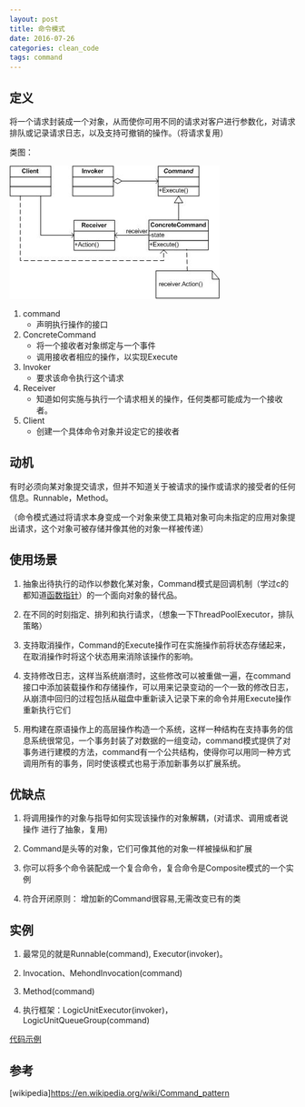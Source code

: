 ```yaml
---
layout: post
title: 命令模式
date: 2016-07-26
categories: clean_code
tags: command
---
```




## 定义

将一个请求封装成一个对象，从而使你可用不同的请求对客户进行参数化，对请求排队或记录请求日志，以及支持可撤销的操作。（将请求复用）

类图：

![类图](/images/design_pattern/command.jpg)

1. command
    * 声明执行操作的接口
2. ConcreteCommand
    * 将一个接收者对象绑定与一个事件
    * 调用接收者相应的操作，以实现Execute
3. Invoker
    * 要求该命令执行这个请求
4. Receiver
    * 知道如何实施与执行一个请求相关的操作，任何类都可能成为一个接收者。
5. Client
    * 创建一个具体命令对象并设定它的接收者

## 动机

有时必须向某对象提交请求，但并不知道关于被请求的操作或请求的接受者的任何信息。Runnable，Method。

（命令模式通过将请求本身变成一个对象来使工具箱对象可向未指定的应用对象提出请求，这个对象可被存储并像其他的对象一样被传递）

## 使用场景

1. 抽象出待执行的动作以参数化某对象，Command模式是回调机制（学过c的都知道[函数指针](/2015/01/25/function_pointer)）的一个面向对象的替代品。

2. 在不同的时刻指定、排列和执行请求，（想象一下ThreadPoolExecutor，排队策略）

3. 支持取消操作，Command的Execute操作可在实施操作前将状态存储起来，在取消操作时将这个状态用来消除该操作的影响。

4. 支持修改日志，这样当系统崩溃时，这些修改可以被重做一遍，在command接口中添加装载操作和存储操作，可以用来记录变动的一个一致的修改日志，从崩溃中回归的过程包括从磁盘中重新读入记录下来的命令并用Execute操作重新执行它们

5. 用构建在原语操作上的高层操作构造一个系统，这样一种结构在支持事务的信息系统很常见，一个事务封装了对数据的一组变动，command模式提供了对事务进行建模的方法，command有一个公共结构，使得你可以用同一种方式调用所有的事务，同时使该模式也易于添加新事务以扩展系统。

## 优缺点

1. 将调用操作的对象与指导如何实现该操作的对象解耦，(对请求、调用或者说操作 进行了抽象，复用)

2. Command是头等的对象，它们可像其他的对象一样被操纵和扩展

3. 你可以将多个命令装配成一个复合命令，复合命令是Composite模式的一个实例

4. 符合开闭原则： 增加新的Command很容易,无需改变已有的类

## 实例

1. 最常见的就是Runnable(command), Executor(invoker)。

2. Invocation、MehondInvocation(command)

3. Method(command)

4. 执行框架：LogicUnitExecutor(invoker)，LogicUnitQueueGroup(command)

[代码示例](https://github.com/lcj1992/learn/blob/master/java/designPattern/src/main/java/behavioral/command/CommandTest.java)

## 参考

[wikipedia]<https://en.wikipedia.org/wiki/Command_pattern>
